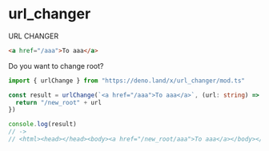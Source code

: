 # url_changer
URL CHANGER

```html
<a href="/aaa">To aaa</a>
```
Do you want to change root?
```ts
import { urlChange } from "https://deno.land/x/url_changer/mod.ts"

const result = urlChange(`<a href="/aaa">To aaa</a>`, (url: string) => {
  return "/new_root" + url
})

console.log(result)
// -> 
// <html><head></head><body><a href="/new_root/aaa">To aaa</a></body></html>
```
